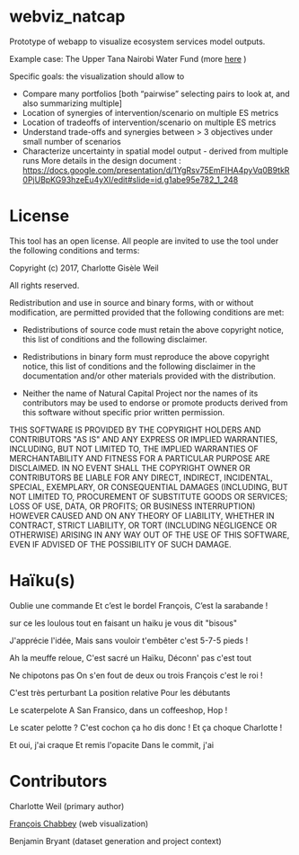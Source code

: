 # webviz_natcap

Prototype of webapp to visualize ecosystem services model outputs.

Example case: The Upper Tana Nairobi Water Fund (more [here](https://charlottegiseleweil.github.io/webviz_natcap/intro.html) )

Specific goals: the visualization should allow to 
* Compare many portfolios [both “pairwise” selecting pairs to look at, and also summarizing multiple]
* Location of synergies of intervention/scenario on multiple ES metrics 
* Location of tradeoffs of intervention/scenario on multiple ES metrics
* Understand trade-offs and synergies between  > 3 objectives under small number of scenarios
* Characterize uncertainty in spatial model output - derived from multiple runs
More details in the design document : https://docs.google.com/presentation/d/1YgRsv75EmFIHA4pyVq0B9tkR0PjUBpKG93hzeEu4yXI/edit#slide=id.g1abe95e782_1_248


# License
This tool has an open license. All people are invited to use the tool
under the following conditions and terms:
 
Copyright (c) 2017, Charlotte Gisèle Weil
 
All rights reserved.
 
Redistribution and use in source and binary forms, with or without
modification, are permitted provided that the following conditions are
met:
 
* Redistributions of source code must retain the above copyright
   notice, this list of conditions and the following disclaimer.
 
* Redistributions in binary form must reproduce the above copyright
   notice, this list of conditions and the following disclaimer in the
   documentation and/or other materials provided with the
   distribution.
 
* Neither the name of Natural Capital Project nor the names of
   its contributors may be used to endorse or promote products derived
   from this software without specific prior written permission.
 
THIS SOFTWARE IS PROVIDED BY THE COPYRIGHT HOLDERS AND CONTRIBUTORS
"AS IS" AND ANY EXPRESS OR IMPLIED WARRANTIES, INCLUDING, BUT NOT
LIMITED TO, THE IMPLIED WARRANTIES OF MERCHANTABILITY AND FITNESS FOR
A PARTICULAR PURPOSE ARE DISCLAIMED. IN NO EVENT SHALL THE COPYRIGHT
OWNER OR CONTRIBUTORS BE LIABLE FOR ANY DIRECT, INDIRECT, INCIDENTAL,
SPECIAL, EXEMPLARY, OR CONSEQUENTIAL DAMAGES (INCLUDING, BUT NOT
LIMITED TO, PROCUREMENT OF SUBSTITUTE GOODS OR SERVICES; LOSS OF USE,
DATA, OR PROFITS; OR BUSINESS INTERRUPTION) HOWEVER CAUSED AND ON ANY
THEORY OF LIABILITY, WHETHER IN CONTRACT, STRICT LIABILITY, OR TORT
(INCLUDING NEGLIGENCE OR OTHERWISE) ARISING IN ANY WAY OUT OF THE USE
OF THIS SOFTWARE, EVEN IF ADVISED OF THE POSSIBILITY OF SUCH DAMAGE.


# Haïku(s)

Oublie une commande
Et c’est le bordel François,
C’est la sarabande !

sur ce les loulous
tout en faisant un haiku
je vous dit "bisous"

J'apprécie l'idée,
Mais sans vouloir t'embêter
c'est 5-7-5 pieds !

Ah la meuffe reloue,
C'est sacré un Haïku,
Déconn' pas c'est tout

Ne chipotons pas
On s'en fout de deux ou trois
François c'est le roi !

C'est très perturbant
La position relative
Pour les débutants

Le scaterpelote
A San Fransico, dans un
coffeeshop, Hop ! 

Le scater pelotte ?
C'est cochon ça ho dis donc !
Et ça choque Charlotte !

Et oui, j'ai craque
Et remis l'opacite
Dans le commit, j'ai 

# Contributors
Charlotte Weil (primary author)

[François Chabbey](http://bl.ocks.org/ufenegga/d4b9bdf2df553d1cd655dccf0510f475) (web visualization)

Benjamin Bryant (dataset generation and project context)
